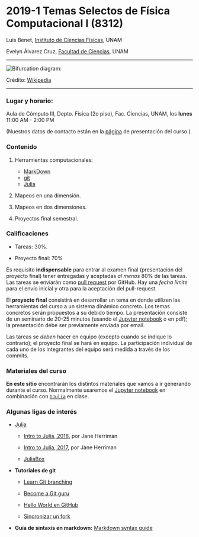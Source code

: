 # 2019-1 Temas Selectos de Física Computacional I (8312)

Luis Benet, [Instituto de Ciencias Físicas](http://www.fis.unam.mx/~benet), UNAM

Evelyn Álvarez Cruz, [Facultad de Ciencias](http://www.fciencias.unam.mx/directorio/71736), UNAM

---

![Bifurcation diagram:](https://upload.wikimedia.org/wikipedia/commons/thumb/5/50/Logistic_Bifurcation_map_High_Resolution.png/320px-Logistic_Bifurcation_map_High_Resolution.png)

Crédito: [Wikipedia](https://en.wikipedia.org/wiki/Logistic_map)

---


### Lugar y horario:
Aula de Cómputo III, Depto. Física (2o piso), Fac. Ciencias, UNAM, los **lunes** 11:00 AM - 2:00 PM

(Nuestros datos de contacto están en la [página](http://www.fciencias.unam.mx/docencia/horarios/presentacion/295982)
de presentación del curso.)


### Contenido

1. Herramientas computacionales:
    - [MarkDown](https://confluence.atlassian.com/display/STASH/Markdown+syntax+guide)
    - [git](https://www.atlassian.com/git/tutorials/)
    - [Julia](http://julialang.org)

2. Mapeos en una dimensión.

3. Mapeos en dos dimensiones.

5. Proyectos final semestral.


### Calificaciones

- Tareas: 30%.

- Proyecto final: 70%

Es requisito **indispensable** para entrar al examen final (presentación del proyecto final)
tener entregadas y aceptadas *al menos* 80% de las tareas. Las tareas se enviarán como
[pull request](https://help.github.com/articles/using-pull-requests/) por GitHub. Hay
una *fecha límite* para el envío inicial y otra para la aceptación del pull-request.

El **proyecto final** consistirá en desarrollar un tema en donde utilizen las
herramientas del curso a un sistema dinámico concreto. Los temas concretos
serán propuestos a su debido tiempo. La presentación consiste de un seminario
de 20-25 minutos (usando el [Jupyter notebook](https://jupyter.org) o en pdf); la
presentación debe ser previamente enviada por email.

Las tareas se *deben* hacer en equipo (excepto cuando se indique lo contrario);
el proyecto final se hará en equipo. La participación individual de
cada uno de los integrantes del equipo será medida a través de los commits.


### Materiales del curso

**En este sitio** encontrarán los distintos materiales que vamos a ir generando
durante el curso. Normalmente usaremos el [Jupyter notebook](http://jupyter.org)
en combinación con [`IJulia`](https://github.com/JuliaLang/IJulia.jl) en clase.


### Algunas ligas de interés

- [Julia](http://julialang.org/julialang.org)

    - [Intro to Julia, 2018](https://www.youtube.com/watch?v=cPYgipsg4DM), por Jane Herriman

    - [Intro to Julia, 2017](https://www.youtube.com/watch?v=4igzy3bGVkQ), por Jane Herriman

    - [JuliaBox](http://www.juliabox.com)


- **Tutoriales de git**

    - [Learn Git branching](http://pcottle.github.io/learnGitBranching)

    - [Become a Git guru](https://www.atlassian.com/git/tutorials/)

    - [Hello World en GitHub](https://guides.github.com/activities/hello-world/)

    - [Sincronizar un fork](https://help.github.com/articles/syncing-a-fork/)

- **Guía de sintaxis en markdown:** [Markdown syntax guide](https://confluence.atlassian.com/display/STASH/Markdown+syntax+guide)
